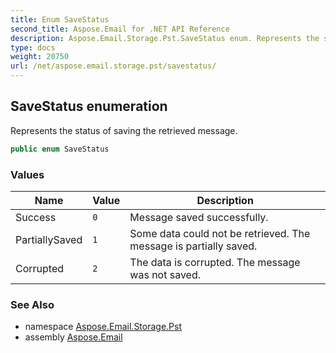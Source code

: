 ```yaml
---
title: Enum SaveStatus
second_title: Aspose.Email for .NET API Reference
description: Aspose.Email.Storage.Pst.SaveStatus enum. Represents the status of saving the retrieved message
type: docs
weight: 20750
url: /net/aspose.email.storage.pst/savestatus/
---
```

## SaveStatus enumeration

Represents the status of saving the retrieved message.

```csharp
public enum SaveStatus
```

### Values

| Name | Value | Description |
| --- | --- | --- |
| Success | `0` | Message saved successfully. |
| PartiallySaved | `1` | Some data could not be retrieved. The message is partially saved. |
| Corrupted | `2` | The data is corrupted. The message was not saved. |

### See Also

* namespace [Aspose.Email.Storage.Pst](../../aspose.email.storage.pst/)
* assembly [Aspose.Email](../../)


